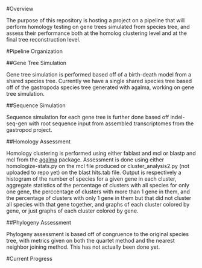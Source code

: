 #Overview

The purpose of this repository is hosting a project on a pipeline that will perform homology testing on gene trees simulated from species tree, and assess their performance both at the homolog clustering level and at the final tree reconstruction level.

#Pipeline Organization

##Gene Tree Simulation

Gene tree simulation is performed based off of a birth-death model from a shared species tree. Currently we have a single shared species tree based off of the gastropoda species tree generated with agalma, working on gene tree simulation.

##Sequence Simulation

Sequence simulation for each gene tree is further done based off indel-seq-gen with root sequence input from assembled transcriptomes from the gastropod project.

##Homology Assessment

Homology clustering is performed using either fablast and mcl or blastp and mcl from the [agalma](https://bitbucket.org/caseywdunn/agalma) package. Assessment is done using either homologize-stats.py on the mcl file produced or cluster_analysis2.py (not uploaded to repo yet) on the blast hits.tab file. Output is respectively a histogram of the number of species for a given gene in each cluster, aggregate statistics of the percentage of clusters with all species for only one gene, the perccentage of clusters with more than 1 gene in them, and the percentage of clusters with only 1 gene in them but that did not cluster all species with that gene together, and graphs of each cluster colored by gene, or just graphs of each cluster colored by gene.

##Phylogeny Assessment

Phylogeny assessment is based off of congruence to the original species tree, with metrics given on both the quartet method and the nearest neighbor joining method. This has not actually been done yet.

#Current Progress